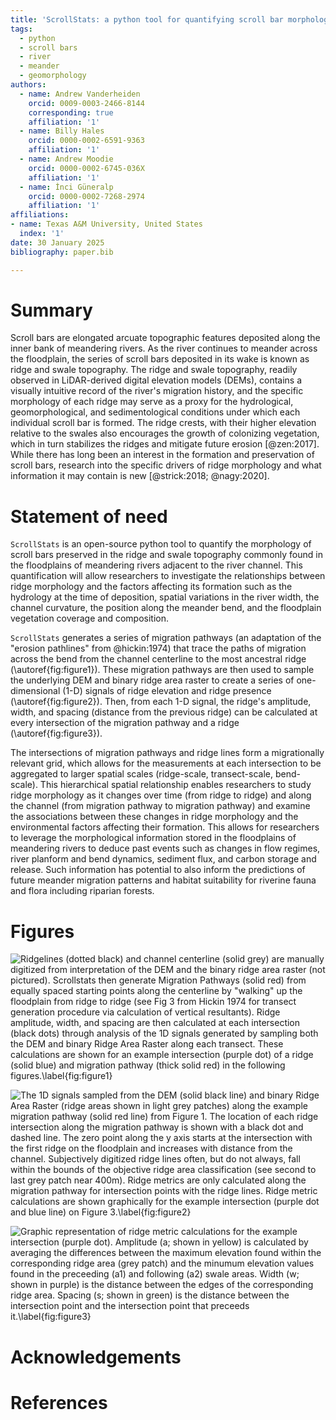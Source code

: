 ```yaml
---
title: 'ScrollStats: a python tool for quantifying scroll bar morphology on meandering rivers'
tags: 
  - python
  - scroll bars
  - river
  - meander
  - geomorphology
authors:
  - name: Andrew Vanderheiden
    orcid: 0009-0003-2466-8144 
    corresponding: true
    affiliation: '1'
  - name: Billy Hales
    orcid: 0000-0002-6591-9363 
    affiliation: '1'
  - name: Andrew Moodie
    orcid: 0000-0002-6745-036X
    affiliation: '1'
  - name: İnci Güneralp 
    orcid: 0000-0002-7268-2974
    affiliation: '1'
affiliations:
- name: Texas A&M University, United States
  index: '1'
date: 30 January 2025
bibliography: paper.bib

---
```

# Summary
Scroll bars are elongated arcuate topographic features deposited along the inner bank of meandering rivers. As the river continues to meander across the floodplain, the series of scroll bars deposited in its wake is known as ridge and swale topography. The ridge and swale topography, readily observed in LiDAR-derived digital elevation models (DEMs), contains a visually intuitive record of the river's migration history, and the specific morphology of each ridge may serve as a proxy for the hydrological, geomorphological, and sedimentological conditions under which each individual scroll bar is formed. The ridge crests, with their higher elevation relative to the swales also encourages the growth of colonizing vegetation, which in turn stabilizes the ridges and mitigate future erosion [@zen:2017]. While there has long been an interest in the formation and preservation of scroll bars, research into the specific drivers of ridge morphology and what information it may contain is new [@strick:2018; @nagy:2020]. 

# Statement of need
`ScrollStats` is an open-source python tool to quantify the morphology of scroll bars preserved in the ridge and swale topography commonly found in the floodplains of meandering rivers adjacent to the river channel. This quantification will allow researchers to investigate the relationships between ridge morphology and the factors affecting its formation such as the hydrology at the time of deposition, spatial variations in the river width, the channel curvature, the position along the meander bend, and the floodplain vegetation coverage and composition.

`ScrollStats` generates a series of migration pathways (an adaptation of the "erosion pathlines" from @hickin:1974) that trace the paths of migration across the bend from the channel centerline to the most ancestral ridge (\autoref{fig:figure1}). These migration pathways are then used to sample the underlying DEM and binary ridge area raster to create a series of one-dimensional (1-D) signals of ridge elevation and ridge presence (\autoref{fig:figure2}). Then, from each 1-D signal, the ridge's amplitude, width, and spacing (distance from the previous ridge) can be calculated at every intersection of the migration pathway and a ridge (\autoref{fig:figure3}).

The intersections of migration pathways and ridge lines form a migrationally relevant grid, which allows for the measurements at each intersection to be aggregated to larger spatial scales (ridge-scale, transect-scale, bend-scale). This hierarchical spatial relationship enables researchers to study ridge morphology as it changes over time (from ridge to ridge) and along the channel (from migration pathway to migration pathway) and examine the associations between these changes in ridge morphology and the environmental factors affecting their formation. This allows for researchers to leverage the morphological information stored in the floodplains of meandering rivers to deduce past events such as changes in flow regimes, river planform and bend dynamics, sediment flux, and carbon storage and release. Such information has potential to also inform the predictions of future meander migration patterns and habitat suitability for riverine fauna and flora including riparian forests.

# Figures

![Ridgelines (dotted black) and channel centerline (solid grey) are manually digitized from interpretation of the DEM and the binary ridge area raster (not pictured). Scrollstats then generate Migration Pathways (solid red) from equally spaced starting points along the centerline by "walking" up the floodplain from ridge to ridge (see Fig 3 from Hickin 1974 for transect generation procedure via calculation of vertical resultants). Ridge amplitude, width, and spacing are then calculated at each intersection (black dots) through analysis of the 1D signals generated by sampling both the DEM and binary Ridge Area Raster along each transect. These calculations are shown for an example intersection (purple dot) of a ridge (solid blue) and migration pathway (thick solid red) in the following figures.\label{fig:figure1}](figures/digitized_dem.png)

![The 1D signals sampled from the DEM (solid black line) and binary Ridge Area Raster (ridge areas shown in light grey patches) along the example migration pathway (solid red line) from Figure 1. The location of each ridge intersection along the migration pathway is shown with a black dot and dashed line. The zero point along the y axis starts at the intersection with the first ridge on the floodplain and increases with distance from the channel. Subjectively digitized ridge lines often, but do not always, fall within the bounds of the objective ridge area classification (see second to last grey patch near 400m). Ridge metrics are only calculated along the migration pathway for intersection points with the ridge lines. Ridge metric calculations are shown graphically for the example intersection (purple dot and blue line) on Figure 3.\label{fig:figure2}](figures/example_transect.png)

![Graphic representation of ridge metric calculations for the example intersection (purple dot). Amplitude (a; shown in yellow) is calculated by averaging the differences between the maximum elevation found within the corresponding ridge area (grey patch) and the minumum elevation values found in the preceeding (a1) and following (a2) swale areas. Width (w; shown in purple) is the distance between the edges of the corresponding ridge area. Spacing (s; shown in green) is the distance between the intersection point and the intersection point that preceeds it.\label{fig:figure3}](figures/example_metric.png)

# Acknowledgements

# References 